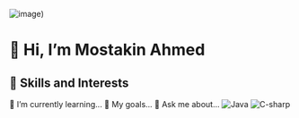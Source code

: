 ![image](https://github.com/user-attachments/assets/cc44e762-5857-4624-85dd-4842ad0e3806))


# 👋 Hi, I’m Mostakin Ahmed
## 🚀 Skills and Interests
🌱 I’m currently learning...
🎯 My goals...
💬 Ask me about...
![Java](https://img.shields.io/badge/Java-3.8-blue)
![C-sharp](https://img.shields.io/badge/Csharp-18.0-blue)



<!--
**mostakinahmed/mostakinahmed** is a ✨ _special_ ✨ repository because its `README.md` (this file) appears on your GitHub profile.

Here are some ideas to get you started:

- 🔭 I’m currently working on ...
- 🌱 I’m currently learning ...
- 👯 I’m looking to collaborate on ...
- 🤔 I’m looking for help with ...
- 💬 Ask me about ...
- 📫 How to reach me: ...
- 😄 Pronouns: ...
- ⚡ Fun fact: ...
-->
